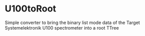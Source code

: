 # U100toRoot
Simple converter to bring the binary list mode data of the Target Systemelektronik U100 spectrometer into a root TTree
